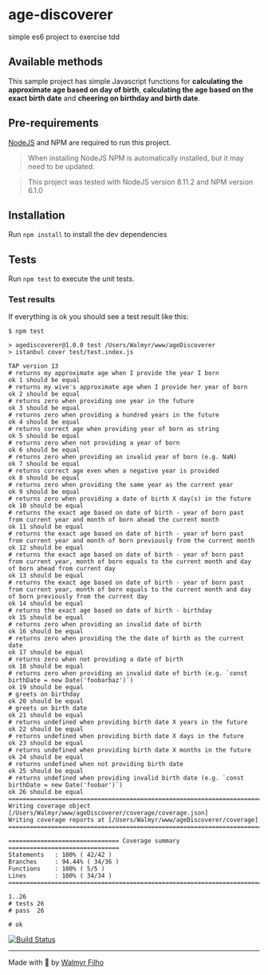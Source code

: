 # age-discoverer
simple es6 project to exercise tdd

## Available methods

This sample project has simple Javascript functions for **calculating the approximate age based on day of birth**, **calculating the age based on the exact birth date** and **cheering on birthday and birth date**.

## Pre-requirements

[NodeJS](https://nodejs.org/) and NPM are required to run this project.

> When installing NodeJS NPM is automatically installed, but it may need to be updated.

> This project was tested with NodeJS version 8.11.2 and NPM version 6.1.0

## Installation

Run `npm install` to install the dev dependencies

## Tests

Run `npm test` to execute the unit tests.

### Test results

If everything is ok you should see a test result like this:

```
$ npm test

> agediscoverer@1.0.0 test /Users/Walmyr/www/ageDiscoverer
> istanbul cover test/test.index.js

TAP version 13
# returns my approximate age when I provide the year I born
ok 1 should be equal
# returns my wive's approximate age when I provide her year of born
ok 2 should be equal
# returns zero when providing one year in the future
ok 3 should be equal
# returns zero when providing a hundred years in the future
ok 4 should be equal
# returns correct age when providing year of born as string
ok 5 should be equal
# returns zero when not providing a year of born
ok 6 should be equal
# returns zero when providing an invalid year of born (e.g. NaN)
ok 7 should be equal
# returns correct age even when a negative year is provided
ok 8 should be equal
# returns zero when providing the same year as the current year
ok 9 should be equal
# returns zero when providing a date of birth X day(s) in the future
ok 10 should be equal
# returns the exact age based on date of birth - year of born past from current year and month of born ahead the current month
ok 11 should be equal
# returns the exact age based on date of birth - year of born past from current year and month of born previously from the current month
ok 12 should be equal
# returns the exact age based on date of birth - year of born past from current year, month of born equals to the current month and day of born ahead from current day
ok 13 should be equal
# returns the exact age based on date of birth - year of born past from current year, month of born equals to the current month and day of born previously from the current day
ok 14 should be equal
# returns the exact age based on date of birth - birthday
ok 15 should be equal
# returns zero when providing an invalid date of birth
ok 16 should be equal
# returns zero when providing the the date of birth as the current date
ok 17 should be equal
# returns zero when not providing a date of birth
ok 18 should be equal
# returns zero when providing an invalid date of birth (e.g. `const birthDate = new Date('foobarbaz')`)
ok 19 should be equal
# greets on birthday
ok 20 should be equal
# greets on birth date
ok 21 should be equal
# returns undefined when providing birth date X years in the future
ok 22 should be equal
# returns undefined when providing birth date X days in the future
ok 23 should be equal
# returns undefined when providing birth date X months in the future
ok 24 should be equal
# returns undefined when not providing birth date
ok 25 should be equal
# returns undefined when providing invalid birth date (e.g. `const birthDate = new Date('foobar')`)
ok 26 should be equal
=============================================================================
Writing coverage object [/Users/Walmyr/www/ageDiscoverer/coverage/coverage.json]
Writing coverage reports at [/Users/Walmyr/www/ageDiscoverer/coverage]
=============================================================================

=============================== Coverage summary ===============================
Statements   : 100% ( 42/42 )
Branches     : 94.44% ( 34/36 )
Functions    : 100% ( 5/5 )
Lines        : 100% ( 34/34 )
================================================================================

1..26
# tests 26
# pass  26

# ok
```

[![Build Status](https://semaphoreci.com/api/v1/wlsf82/age-discoverer/branches/master/badge.svg)](https://semaphoreci.com/wlsf82/age-discoverer)
___

Made with 💚 by [Walmyr Filho](http://walmyr-filho.com)
